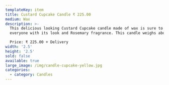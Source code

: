 ```yaml
---
templateKey: item
title: Custard Cupcake Candle ₹ 225.00
medium: Wax
description: >-
  This delicious looking Custard Cupcake candle made of wax is sure to delight
  everyone with its look and Rosemary fragrance. This candle weighs about 85gms.

  Price: ₹ 225.00 + Delivery
width: '2.5'
height: '2.5'
sold: false
available: true
large_image: /img/candle-cupcake-yellow.jpg
categories:
  - category: Candles
---
```


